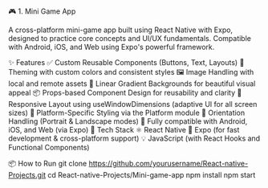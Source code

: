🎮 1. Mini Game App

A cross-platform mini-game app built using React Native with Expo, designed to practice core concepts and UI/UX fundamentals.
Compatible with Android, iOS, and Web using Expo's powerful framework.

✨ Features
✅ Custom Reusable Components (Buttons, Text, Layouts)
🎨 Theming with custom colors and consistent styles
🖼️ Image Handling with local and remote assets
🌈 Linear Gradient Backgrounds for beautiful visual appeal
📦 Props-based Component Design for reusability and clarity
📱 Responsive Layout using useWindowDimensions (adaptive UI for all screen sizes)
🧭 Platform-Specific Styling via the Platform module
🔁 Orientation Handling (Portrait & Landscape modes)
🚀 Fully compatible with Android, iOS, and Web (via Expo)
🧪 Tech Stack
⚛️ React Native
🚀 Expo (for fast development & cross-platform support)
💡 JavaScript (with React Hooks and Functional Components)


📦 How to Run
git clone https://github.com/yourusername/React-native-Projects.git
cd React-native-Projects/Mini-game-app
npm install
npm start
